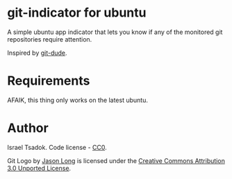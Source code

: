 # git-indicator for ubuntu

A simple ubuntu app indicator that lets you know if any of the monitored git repositories require attention.

Inspired by [git-dude](http://github.com/sickill/git-dude).

# Requirements

AFAIK, this thing only works on the latest ubuntu.

# Author

Israel Tsadok. Code license - [CC0](http://creativecommons.org/publicdomain/zero/1.0/).

Git Logo by [Jason Long](http://twitter.com/jasonlong) is licensed under the [Creative Commons Attribution 3.0
Unported License](http://creativecommons.org/licenses/by/3.0/).
